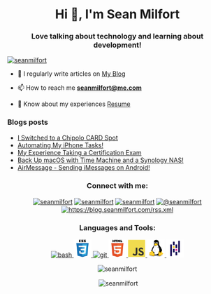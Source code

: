 <p align="center">
  
<h1 align="center">Hi 👋, I'm Sean Milfort</h1>
<h3 align="center">Love talking about technology and learning about development!</h3>

<p align="left"> <a href="https://twitter.com/seanmilfort" target="blank"><img src="https://img.shields.io/twitter/follow/seanmilfort?logo=twitter&style=for-the-badge" alt="seanmilfort" /></a> </p>

- 📝 I regularly write articles on [My Blog](https://blog.seanmilfort.com)

- 📫 How to reach me **seanmilfort@me.com**

- 📄 Know about my experiences [Resume](https://seanmilfort.com/files/Sean_Milfort_Resume.pdf)

### Blogs posts
<!-- BLOG-POST-LIST:START -->
- [I Switched to a Chipolo CARD Spot](https://blog.seanmilfort.com/i-switched-to-a-chipolo-card-spot)
- [Automating My iPhone Tasks!](https://blog.seanmilfort.com/automating-my-iphone-tasks)
- [My Experience Taking a Certification Exam](https://blog.seanmilfort.com/my-experience-taking-a-certification-exam)
- [Back Up macOS with Time Machine and a Synology NAS!](https://blog.seanmilfort.com/back-up-macos-with-time-machine-and-a-synology-nas)
- [AirMessage - Sending iMessages on Android!](https://blog.seanmilfort.com/airmessage-sending-imessages-on-android)
<!-- BLOG-POST-LIST:END -->

<h3 align="center">Connect with me:</h3>
<p align="center">
<a href="https://twitter.com/seanmilfort" target="blank"><img align="center" src="https://raw.githubusercontent.com/rahuldkjain/github-profile-readme-generator/master/src/images/icons/Social/twitter.svg" alt="seanmilfort" height="30" width="40" /></a>
<a href="https://linkedin.com/in/seanmilfort" target="blank"><img align="center" src="https://raw.githubusercontent.com/rahuldkjain/github-profile-readme-generator/master/src/images/icons/Social/linked-in-alt.svg" alt="seanmilfort" height="30" width="40" /></a>
<a href="https://instagram.com/seanmilfort" target="blank"><img align="center" src="https://raw.githubusercontent.com/rahuldkjain/github-profile-readme-generator/master/src/images/icons/Social/instagram.svg" alt="seanmilfort" height="30" width="40" /></a>
<a href="https://hashnode.com/@seanmilfort" target="blank"><img align="center" src="https://raw.githubusercontent.com/rahuldkjain/github-profile-readme-generator/master/src/images/icons/Social/hashnode.svg" alt="@seanmilfort" height="30" width="40" /></a>
<a href="https://blog.seanmilfort.com/rss.xml" target="blank"><img align="center" src="https://raw.githubusercontent.com/rahuldkjain/github-profile-readme-generator/master/src/images/icons/Social/rss.svg" alt="https://blog.seanmilfort.com/rss.xml" height="30" width="40" /></a>
</p>

<h3 align="center">Languages and Tools:</h3>
<p align="center"> <a href="https://www.gnu.org/software/bash/" target="_blank" rel="noreferrer"> <img src="https://www.vectorlogo.zone/logos/gnu_bash/gnu_bash-icon.svg" alt="bash" width="40" height="40"/> </a> <a href="https://www.w3schools.com/css/" target="_blank" rel="noreferrer"> <img src="https://raw.githubusercontent.com/devicons/devicon/master/icons/css3/css3-original-wordmark.svg" alt="css3" width="40" height="40"/> </a> <a href="https://git-scm.com/" target="_blank" rel="noreferrer"> <img src="https://www.vectorlogo.zone/logos/git-scm/git-scm-icon.svg" alt="git" width="40" height="40"/> </a> <a href="https://www.w3.org/html/" target="_blank" rel="noreferrer"> <img src="https://raw.githubusercontent.com/devicons/devicon/master/icons/html5/html5-original-wordmark.svg" alt="html5" width="40" height="40"/> </a> <a href="https://developer.mozilla.org/en-US/docs/Web/JavaScript" target="_blank" rel="noreferrer"> <img src="https://raw.githubusercontent.com/devicons/devicon/master/icons/javascript/javascript-original.svg" alt="javascript" width="40" height="40"/> </a> <a href="https://www.linux.org/" target="_blank" rel="noreferrer"> <img src="https://raw.githubusercontent.com/devicons/devicon/master/icons/linux/linux-original.svg" alt="linux" width="40" height="40"/> </a> <a href="https://pandas.pydata.org/" target="_blank" rel="noreferrer"> <img src="https://raw.githubusercontent.com/devicons/devicon/2ae2a900d2f041da66e950e4d48052658d850630/icons/pandas/pandas-original.svg" alt="pandas" width="40" height="40"/> </a> </p>

<p align="center"><img align="center" src="https://github-readme-stats.vercel.app/api/top-langs?username=seanmilfort&show_icons=true&theme=dark&locale=en&layout=compact" alt="seanmilfort" /></p>

<p align="center">&nbsp;<img align="center" src="https://github-readme-stats.vercel.app/api?username=seanmilfort&show_icons=true&locale=en" alt="seanmilfort" /></p>
